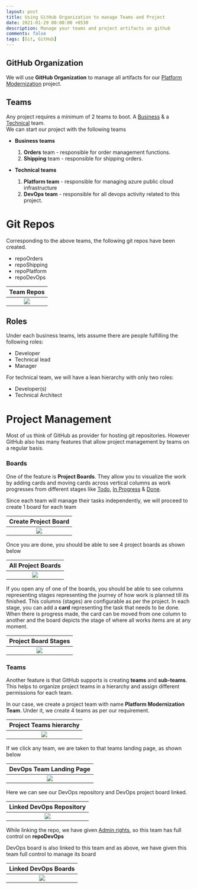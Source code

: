 ```yaml
---
layout: post
title: Using GitHub Organization to manage Teams and Project
date: 2021-01-29 00:00:00 +0530
description: Manage your teams and project artifacts on github
comments: false
tags: [Git, GitHub]
---
```


## GitHub Organization

We will use **GitHub Organization** to manage all artifacts for our [Platform Modernization](/002-devops-gh-k8s/) project.

## Teams

Any project requires a minimum of 2 teams to boot. A <u>Business</u> & a <u>Technical</u> team.  
We can start our project with the following teams

- **Business teams**

  1. **Orders** team - responsible for order management functions.
  2. **Shipping** team - responsible for shipping orders.

- **Technical teams**
  1. **Platform team** - responsible for managing azure public cloud infrastructure
  2. **DevOps team** - responsible for all devops activity related to this project.

# Git Repos

Corresponding to the above teams, the following git repos have been created.

- repoOrders
- repoShipping
- repoPlatform
- repoDevOps

|              Team Repos               |
| :-----------------------------------: |
| ![](/assets/img/003/2-team-repos.png) |

## Roles

Under each business teams, lets assume there are people fulfilling the following roles:

- Developer
- Technical lead
- Manager

For technical team, we will have a lean hierarchy with only two roles:

- Developer(s)
- Technical Architect

# Project Management

Most of us think of GitHub as provider for hosting git repositories. However GitHub also has many features that allow project management by teams on a regular basis.

### Boards

One of the feature is **Project Boards**. They allow you to visualize the work by adding cards and moving cards across vertical columns as work progresses from different stages like <u>Todo</u>, <u>In Progress</u> & <u>Done</u>.

Since each team will manage their tasks independently, we will proceed to create 1 board for each team

|              Create Project Board               |
| :---------------------------------------------: |
| ![](/assets/img/003/3-create-project-board.png) |

Once you are done, you should be able to see 4 project boards as shown below

|              All Project Boards               |
| :-------------------------------------------: |
| ![](/assets/img/003/4-all-project-boards.png) |

If you open any of one of the boards, you should be able to see columns representing stages representing the journey of how work is planned till its finished. This columns (stages) are configurable as per the project. In each stage, you can add a **card** representing the task that needs to be done.  
When there is progress made, the card can be moved from one column to another and the board depicts the stage of where all works items are at any moment.

|               Project Board Stages               |
| :----------------------------------------------: |
| ![](/assets/img/003/5-project-boards-stages.png) |

### Teams

Another feature is that GitHub supports is creating **teams** and **sub-teams**.  
This helps to organize project teams in a hierarchy and assign different permissions for each team.

In our case, we create a project team with name **Platform Modernization Team**.
Under it, we create 4 teams as per our requirement.

|            Project Teams hierarchy             |
| :--------------------------------------------: |
| ![](/assets/img/003/6-pmod-teams-subteams.png) |

If we click any team, we are taken to that teams landing page, as shown below

|              DevOps Team Landing Page               |
| :-------------------------------------------------: |
| ![](/assets/img/003/7-devops-team-landing-page.png) |

Here we can see our DevOps repository and DevOps project board linked.

|              Linked DevOps Repository              |
| :------------------------------------------------: |
| ![](/assets/img/003/8-devops-team-linked-repo.png) |

While linking the repo, we have given <u>Admin rights</u>, so this team has full control on **repoDevOps**

DevOps board is also linked to this team and as above, we have given this team full control to manage its board

|                   Linked DevOps Boards                   |
| :------------------------------------------------------: |
| ![](/assets/img/003/9-devops-team-linked-proj-board.png) |
